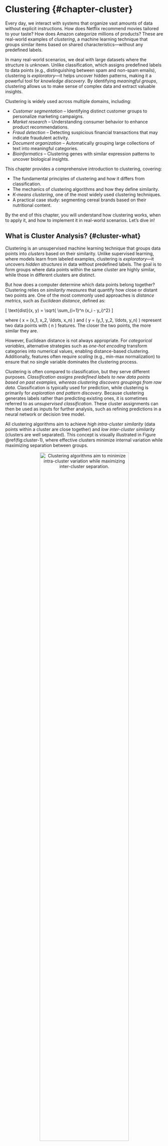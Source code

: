# Clustering {#chapter-cluster}  

Every day, we interact with systems that organize vast amounts of data without explicit instructions. How does Netflix recommend movies tailored to your taste? How does Amazon categorize millions of products? These are real-world examples of *clustering*, a machine learning technique that groups similar items based on shared characteristics—without any predefined labels.  

In many real-world scenarios, we deal with large datasets where the structure is unknown. Unlike classification, which assigns predefined labels to data points (e.g., distinguishing between spam and non-spam emails), clustering is *exploratory*—it helps uncover hidden patterns, making it a powerful tool for *knowledge discovery*. By identifying *meaningful groups*, clustering allows us to make sense of complex data and extract valuable insights.  

Clustering is widely used across multiple domains, including:  

- *Customer segmentation* – Identifying distinct customer groups to personalize marketing campaigns.  
- *Market research* – Understanding consumer behavior to enhance product recommendations.  
- *Fraud detection* – Detecting suspicious financial transactions that may indicate fraudulent activity.  
- *Document organization* – Automatically grouping large collections of text into meaningful categories.  
- *Bioinformatics* – Clustering genes with similar expression patterns to uncover biological insights.  

This chapter provides a comprehensive introduction to clustering, covering:  

- The fundamental principles of clustering and how it differs from classification.  
- The mechanics of clustering algorithms and how they define similarity.  
- *K-means clustering*, one of the most widely used clustering techniques.  
- A practical case study: segmenting cereal brands based on their nutritional content.  

By the end of this chapter, you will understand how clustering works, when to apply it, and how to implement it in real-world scenarios. Let’s dive in! 

## What is Cluster Analysis? {#cluster-what}  

Clustering is an unsupervised machine learning technique that groups data points into *clusters* based on their similarity. Unlike supervised learning, where models learn from labeled examples, clustering is *exploratory*—it uncovers *hidden structures* in data without predefined labels. The goal is to form groups where data points within the same cluster are highly similar, while those in different clusters are distinct.  

But how does a computer determine which data points belong together? Clustering relies on *similarity measures* that quantify how close or distant two points are. One of the most commonly used approaches is *distance metrics*, such as *Euclidean distance*, defined as:

\[
\text{dist}(x, y) = \sqrt{ \sum_{i=1}^n (x_i - y_i)^2}
\]

where \( x = (x_1, x_2, \ldots, x_n) \) and \( y = (y_1, y_2, \ldots, y_n) \) represent two data points with \( n \) features. The closer the two points, the more similar they are.  

However, Euclidean distance is not always appropriate. For *categorical variables*, alternative strategies such as *one-hot encoding* transform categories into numerical values, enabling distance-based clustering. Additionally, features often require *scaling* (e.g., min-max normalization) to ensure that no single variable dominates the clustering process.  

Clustering is often compared to classification, but they serve different purposes. *Classification assigns predefined labels to new data points based on past examples, whereas clustering discovers groupings from raw data.* Classification is typically used for prediction, while clustering is primarily for *exploration and pattern discovery*. Because clustering generates labels rather than predicting existing ones, it is sometimes referred to as *unsupervised classification*. These cluster assignments can then be used as inputs for further analysis, such as refining predictions in a neural network or decision tree model.  

All clustering algorithms aim to achieve *high intra-cluster similarity* (data points within a cluster are close together) and *low inter-cluster similarity* (clusters are well separated). This concept is visually illustrated in Figure \@ref(fig:cluster-1), where effective clusters minimize internal variation while maximizing separation between groups.

<div class="figure" style="text-align: center">
<img src="images/ch13_cluster_1.png" alt="Clustering algorithms aim to minimize intra-cluster variation while maximizing inter-cluster separation." width="75%" />
<p class="caption">(\#fig:cluster-1)Clustering algorithms aim to minimize intra-cluster variation while maximizing inter-cluster separation.</p>
</div>

Beyond its role in data exploration, clustering is widely used as a *preprocessing step* in machine learning. Given the massive scale of modern datasets, clustering helps reduce complexity by identifying *a smaller number of representative groups*, leading to several benefits:  

- *Reduced computation time* for downstream models.  
- *Improved interpretability* by summarizing large datasets.  
- *Enhanced predictive performance* by structuring inputs for supervised learning.  

In the following sections, we will explore *K-means clustering*, one of the most widely used clustering algorithms. We will also discuss methods for selecting the optimal number of clusters and apply clustering to a real-world dataset.  

## K-means Clustering {#kmeans}  

K-means clustering is one of the simplest and most widely used clustering algorithms. It aims to partition a dataset into *\( k \)* clusters by iteratively refining cluster centers, ensuring that data points within each cluster are as similar as possible. The algorithm operates through an iterative process of assigning points to clusters and updating cluster centers based on those assignments. The process stops when the assignments stabilize, meaning no data points switch clusters.  

The K-means algorithm requires the user to specify the number of clusters, *\( k \)*, in advance. It follows these steps:  

1. *Initialize:* Randomly select *\( k \)* data points as the initial cluster centers.  
2. *Assignment:* Assign each data point to the nearest cluster center. This creates *\( k \)* groups.  
3. *Update:* Compute the centroid (mean) of each cluster and move the cluster centers to these new locations.  
4. *Repeat:* Iterate steps 2 and 3 until convergence—when cluster assignments no longer change.  

Although K-means is simple and efficient, it has some limitations. The final clusters depend heavily on the *initial choice of cluster centers*, meaning different runs of the algorithm may produce different results. Additionally, K-means is sensitive to outliers and assumes clusters are *spherical and of similar size*, which may not always be the case in real-world data.  

To illustrate how K-means works, consider a dataset with 50 records and two features, *\( x_1 \)* and *\( x_2 \)*, as shown in Figure \@ref(fig:cluster-ex-1). Our goal is to partition the data into *three* clusters.  

<div class="figure" style="text-align: center">
<img src="images/ch13_cluster_ex_1.png" alt="A simple dataset with 50 records and two features, ready for clustering." width="70%" />
<p class="caption">(\#fig:cluster-ex-1)A simple dataset with 50 records and two features, ready for clustering.</p>
</div>

The first step is to randomly select three initial cluster centers (red stars), as shown in the left panel of Figure \@ref(fig:cluster-ex-2). Each data point is then assigned to the nearest cluster, forming three groups labeled in *blue (Cluster A), green (Cluster B), and orange (Cluster C)*. The right panel of Figure \@ref(fig:cluster-ex-2) displays these initial assignments. The dashed lines represent the *Voronoi diagram*, which divides space into regions associated with each cluster center.

<div class="figure" style="text-align: center">
<img src="images/ch13_cluster_ex_2.png" alt="Initial random cluster centers (left) and first cluster assignments (right)." width="45%" /><img src="images/ch13_cluster_ex_3.png" alt="Initial random cluster centers (left) and first cluster assignments (right)." width="45%" />
<p class="caption">(\#fig:cluster-ex-2)Initial random cluster centers (left) and first cluster assignments (right).</p>
</div>

Since K-means is sensitive to *initialization*, poor placement of initial cluster centers can lead to suboptimal clustering. To mitigate this issue, *K-means++* [@arthur2006k] was introduced in 2007. This method strategically selects initial centers to improve convergence and reduce randomness.  

Once the initial cluster assignments are made, K-means enters the *update phase*. The first step is to recompute the centroid of each cluster, which is the *mean position of all points assigned to that cluster*. The cluster centers are then moved to these new centroid locations, as shown in the left panel of Figure \@ref(fig:cluster-ex-3). The right panel illustrates how the *Voronoi boundaries shift*, causing some data points to be reassigned to a different cluster.

<div class="figure" style="text-align: center">
<img src="images/ch13_cluster_ex_4.png" alt="Updated cluster centers (left) and new assignments after centroid adjustment (right)." width="45%" /><img src="images/ch13_cluster_ex_5.png" alt="Updated cluster centers (left) and new assignments after centroid adjustment (right)." width="45%" />
<p class="caption">(\#fig:cluster-ex-3)Updated cluster centers (left) and new assignments after centroid adjustment (right).</p>
</div>

This process—*reassigning points and updating centroids*—continues iteratively. After another update, some points switch clusters again, leading to a refined Voronoi partition, as shown in Figure \@ref(fig:cluster-ex-6).

<div class="figure" style="text-align: center">
<img src="images/ch13_cluster_ex_6.png" alt="Updated cluster centers and assignments after another iteration." width="45%" /><img src="images/ch13_cluster_ex_7.png" alt="Updated cluster centers and assignments after another iteration." width="45%" />
<p class="caption">(\#fig:cluster-ex-6)Updated cluster centers and assignments after another iteration.</p>
</div>

The algorithm continues iterating until the cluster assignments stabilize—when *no more points switch clusters*, as shown in Figure \@ref(fig:cluster-ex-8). At this point, the algorithm *converges*, and the final clusters are established.

<div class="figure" style="text-align: center">
<img src="images/ch13_cluster_ex_8.png" alt="Final cluster assignments after K-means convergence." width="45%" />
<p class="caption">(\#fig:cluster-ex-8)Final cluster assignments after K-means convergence.</p>
</div>

Once clustering is complete, the results can be presented in two ways:  

- *Cluster Assignments:* Each data point is labeled as belonging to Cluster A, B, or C.  
- *Centroid Coordinates:* The final positions of the cluster centers can be reported.  

These final cluster centroids act as *representative points*, summarizing the dataset and enabling further analysis. K-means clustering is widely used in applications such as customer segmentation, image compression, and document clustering. In the next section, we will explore methods for selecting the *optimal number of clusters* to ensure meaningful partitions in real-world datasets.  

## Choosing the Number of Clusters {#kmeans-choose}  

One of the key challenges in *K-means clustering* is selecting the appropriate number of clusters, *\( k \)*. The choice of \( k \) significantly impacts the results—too few clusters may fail to capture meaningful structures, while too many clusters risk overfitting by creating overly fragmented groups. Unlike supervised learning, where evaluation metrics like accuracy guide model selection, clustering does not have an absolute ground truth, making the selection of \( k \) more subjective.  

In some cases, domain knowledge can provide useful guidance. For example, when clustering movies, a reasonable starting point might be the number of well-known genres. In a business setting, marketing teams may set \( k = 3 \) if they plan to design three distinct advertising campaigns. Similarly, seating arrangements at a conference might determine the number of groups based on the available tables. However, when no clear intuition exists, data-driven methods are needed to determine an optimal \( k \).  

One widely used technique for choosing \( k \) is the *elbow method*, which evaluates how the within-cluster variation changes as the number of clusters increases. As more clusters are added, the clusters become more *homogeneous* (internal similarity increases), and overall *heterogeneity* (difference between clusters) decreases. However, this improvement follows a diminishing returns pattern. The idea is to find the point at which adding another cluster *no longer significantly reduces the within-cluster variance*.  

This critical point, known as the *elbow point*, represents the most natural number of clusters. The concept is illustrated in Figure \@ref(fig:cluster-elbow), where the curve shows the total within-cluster sum of squares (WCSS) as a function of \( k \). The "elbow" in the curve—where the rate of improvement slows—is a strong candidate for \( k \).  

<div class="figure" style="text-align: center">
<img src="images/ch13_cluster_elbow.png" alt="The elbow method helps determine the optimal number of clusters in K-means clustering." width="60%" />
<p class="caption">(\#fig:cluster-elbow)The elbow method helps determine the optimal number of clusters in K-means clustering.</p>
</div>

While the elbow method provides a useful heuristic, it has limitations. In some datasets, the curve may not exhibit a clear elbow, making the choice of \( k \) more ambiguous. Additionally, evaluating many different values of \( k \) can be computationally expensive, especially for large datasets.  


Other techniques can supplement or refine the selection of \( k \):  

- *Silhouette Score:* Measures how well each point fits within its assigned cluster compared to others. A higher silhouette score suggests a well-defined clustering structure.  
- *Gap Statistic:* Compares the clustering result with a reference distribution to assess whether the structure is significant.  
- *Cross-validation with clustering tasks:* In applications where clustering feeds into a downstream task (e.g., classification), the impact of different \( k \) values can be evaluated in that context.  

Ultimately, the choice of \( k \) should be driven by both *data characteristics* and *practical considerations*. Clustering is often used for *exploratory analysis*, meaning that the most useful \( k \) is not necessarily the mathematically "optimal" one but rather the one that yields meaningful, interpretable insights.  

Observing how cluster characteristics evolve as \( k \) varies can itself be informative. Some groups may remain stable across different \( k \) values, indicating strong natural boundaries, while others may appear and disappear, suggesting more fluid structures in the data.  

Rather than aiming for a perfect cluster count, it is often sufficient to find a *reasonable and interpretable* clustering solution. In the next section, we will apply clustering to a real-world dataset, demonstrating how practical knowledge can guide the choice of \( k \) for actionable insights.  

Now that we have explored K-means clustering and methods for selecting the optimal number of clusters, we apply these concepts to a real-world dataset.

## Case Study: Clustering Cereal Data {#kmeans-cereal}  

In this case study, we apply *K-means clustering* to the *cereal* dataset from the **liver** package. This dataset contains nutritional information for 77 cereal brands, including calories, protein, fat, sodium, fiber, and sugar content. Understanding these nutritional profiles is valuable for marketing strategies, consumer targeting, and product positioning. Our goal is to segment cereals into distinct groups based on their nutritional similarities.  

### Dataset Overview  

The *cereal* dataset includes 77 observations and 16 variables, covering various nutritional attributes. It can be accessed through the **liver** package, as shown below:  


``` r
library(liver)  # Load the liver package

data(cereal)    # Load the cereal dataset
```

We can examine its structure using:  


``` r
str(cereal)
   'data.frame':	77 obs. of  16 variables:
    $ name    : Factor w/ 77 levels "100% Bran","100% Natural Bran",..: 1 2 3 4 5 6 7 8 9 10 ...
    $ manuf   : Factor w/ 7 levels "A","G","K","N",..: 4 6 3 3 7 2 3 2 7 5 ...
    $ type    : Factor w/ 2 levels "cold","hot": 1 1 1 1 1 1 1 1 1 1 ...
    $ calories: int  70 120 70 50 110 110 110 130 90 90 ...
    $ protein : int  4 3 4 4 2 2 2 3 2 3 ...
    $ fat     : int  1 5 1 0 2 2 0 2 1 0 ...
    $ sodium  : int  130 15 260 140 200 180 125 210 200 210 ...
    $ fiber   : num  10 2 9 14 1 1.5 1 2 4 5 ...
    $ carbo   : num  5 8 7 8 14 10.5 11 18 15 13 ...
    $ sugars  : int  6 8 5 0 8 10 14 8 6 5 ...
    $ potass  : int  280 135 320 330 -1 70 30 100 125 190 ...
    $ vitamins: int  25 0 25 25 25 25 25 25 25 25 ...
    $ shelf   : int  3 3 3 3 3 1 2 3 1 3 ...
    $ weight  : num  1 1 1 1 1 1 1 1.33 1 1 ...
    $ cups    : num  0.33 1 0.33 0.5 0.75 0.75 1 0.75 0.67 0.67 ...
    $ rating  : num  68.4 34 59.4 93.7 34.4 ...
```

The dataset contains the following variables:  

- `name`: Name of the cereal (categorical).  
- `manuf`: Manufacturer of the cereal (categorical).  
- `type`: Cereal type (hot or cold, categorical).  
- `calories`: Calories per serving (numerical).  
- `protein`: Grams of protein per serving (numerical).  
- `fat`: Grams of fat per serving (numerical).  
- `sodium`: Milligrams of sodium per serving (numerical).  
- `fiber`: Grams of dietary fiber per serving (numerical).  
- `carbo`: Grams of carbohydrates per serving (numerical).  
- `sugars`: Grams of sugar per serving (numerical).  
- `potass`: Milligrams of potassium per serving (numerical).  
- `vitamins`: Percentage of FDA-recommended vitamins (categorical: 0, 25, or 100).  
- `shelf`: Display shelf position (categorical: 1, 2, or 3).  
- `weight`: Weight of one serving in ounces (numerical).  
- `cups`: Number of cups per serving (numerical).  
- `rating`: Cereal rating score (numerical).  

### Data Preprocessing  

Before applying K-means clustering, we need to *clean and preprocess* the data. We start by summarizing the dataset:  


``` r
summary(cereal)
                           name    manuf    type       calories    
    100% Bran                : 1   A: 1   cold:74   Min.   : 50.0  
    100% Natural Bran        : 1   G:22   hot : 3   1st Qu.:100.0  
    All-Bran                 : 1   K:23             Median :110.0  
    All-Bran with Extra Fiber: 1   N: 6             Mean   :106.9  
    Almond Delight           : 1   P: 9             3rd Qu.:110.0  
    Apple Cinnamon Cheerios  : 1   Q: 8             Max.   :160.0  
    (Other)                  :71   R: 8                            
       protein           fat            sodium          fiber       
    Min.   :1.000   Min.   :0.000   Min.   :  0.0   Min.   : 0.000  
    1st Qu.:2.000   1st Qu.:0.000   1st Qu.:130.0   1st Qu.: 1.000  
    Median :3.000   Median :1.000   Median :180.0   Median : 2.000  
    Mean   :2.545   Mean   :1.013   Mean   :159.7   Mean   : 2.152  
    3rd Qu.:3.000   3rd Qu.:2.000   3rd Qu.:210.0   3rd Qu.: 3.000  
    Max.   :6.000   Max.   :5.000   Max.   :320.0   Max.   :14.000  
                                                                    
        carbo          sugars           potass          vitamins     
    Min.   :-1.0   Min.   :-1.000   Min.   : -1.00   Min.   :  0.00  
    1st Qu.:12.0   1st Qu.: 3.000   1st Qu.: 40.00   1st Qu.: 25.00  
    Median :14.0   Median : 7.000   Median : 90.00   Median : 25.00  
    Mean   :14.6   Mean   : 6.922   Mean   : 96.08   Mean   : 28.25  
    3rd Qu.:17.0   3rd Qu.:11.000   3rd Qu.:120.00   3rd Qu.: 25.00  
    Max.   :23.0   Max.   :15.000   Max.   :330.00   Max.   :100.00  
                                                                     
        shelf           weight          cups           rating     
    Min.   :1.000   Min.   :0.50   Min.   :0.250   Min.   :18.04  
    1st Qu.:1.000   1st Qu.:1.00   1st Qu.:0.670   1st Qu.:33.17  
    Median :2.000   Median :1.00   Median :0.750   Median :40.40  
    Mean   :2.208   Mean   :1.03   Mean   :0.821   Mean   :42.67  
    3rd Qu.:3.000   3rd Qu.:1.00   3rd Qu.:1.000   3rd Qu.:50.83  
    Max.   :3.000   Max.   :1.50   Max.   :1.500   Max.   :93.70  
   
```

Upon inspection, we notice *unusual values* in the variables `sugars`, `carbo`, and `potass`, where some entries are set to `-1`. Since negative values are invalid for these nutritional attributes, we replace them with `NA`:  


``` r
cereal[cereal == -1] <- NA
find.na(cereal)  # Check missing values
        row col
   [1,]  58   9
   [2,]  58  10
   [3,]   5  11
   [4,]  21  11
```

Next, we handle missing values using *K-nearest neighbors (KNN) imputation* with the `knnImputation()` function from the **DMwR2** package:  


``` r
library(DMwR2)
cereal <- knnImputation(cereal, k = 3, scale = TRUE)
find.na(cereal)  # Verify missing values are filled
   [1] " No missing values (NA) in the dataset."
```

For clustering, we exclude categorical and identifier variables (`name`, `manuf`, and `rating`), retaining only *numerical features*:  


``` r
selected_variables <- colnames(cereal)[-c(1, 2, 16)]
cereal_subset <- cereal[, selected_variables]
```

Since the dataset includes features on *different scales*, we apply *min-max scaling* using the `minmax()` function from the **liver** package to ensure all variables contribute equally to the clustering process:  


``` r
cereal_mm <- minmax(cereal_subset, col = "all")
str(cereal_mm)  # Check the transformed dataset
   'data.frame':	77 obs. of  13 variables:
    $ type    : num  0 0 0 0 0 0 0 0 0 0 ...
    $ calories: num  0.182 0.636 0.182 0 0.545 ...
    $ protein : num  0.6 0.4 0.6 0.6 0.2 0.2 0.2 0.4 0.2 0.4 ...
    $ fat     : num  0.2 1 0.2 0 0.4 0.4 0 0.4 0.2 0 ...
    $ sodium  : num  0.4062 0.0469 0.8125 0.4375 0.625 ...
    $ fiber   : num  0.7143 0.1429 0.6429 1 0.0714 ...
    $ carbo   : num  0 0.167 0.111 0.167 0.5 ...
    $ sugars  : num  0.4 0.533 0.333 0 0.533 ...
    $ potass  : num  0.841 0.381 0.968 1 0.122 ...
    $ vitamins: num  0.25 0 0.25 0.25 0.25 0.25 0.25 0.25 0.25 0.25 ...
    $ shelf   : num  1 1 1 1 1 0 0.5 1 0 1 ...
    $ weight  : num  0.5 0.5 0.5 0.5 0.5 0.5 0.5 0.83 0.5 0.5 ...
    $ cups    : num  0.064 0.6 0.064 0.2 0.4 0.4 0.6 0.4 0.336 0.336 ...
```

To visualize the effect of normalization, we plot the *sodium* distribution before and after scaling:  


``` r
ggplot(data = cereal) +
    geom_histogram(aes(x = sodium), color = "blue", fill = "lightblue") +
    theme_minimal() + ggtitle("Before min-max normalization")

ggplot(data = cereal_mm) +
    geom_histogram(aes(x = sodium), color = "blue", fill = "lightblue") + 
    theme_minimal() + ggtitle("After min-max normalization")
```

<img src="13_Clustering_files/figure-html/unnamed-chunk-8-1.png" width="50%" /><img src="13_Clustering_files/figure-html/unnamed-chunk-8-2.png" width="50%" />

After scaling, all values fall within the *0–1 range*, making distance-based clustering more reliable.  

### Applying K-means Clustering  

#### Choosing the Optimal Number of Clusters {-}  

Before clustering, we need to determine the *optimal number of clusters*. We use the *elbow method*, which plots the within-cluster sum of squares (WCSS) for different values of \( k \). The elbow point—where the improvement in WCSS slows—suggests an ideal \( k \):  


``` r
library(factoextra)

fviz_nbclust(cereal_mm, kmeans, method = "wss", k.max = 15) + 
  geom_vline(xintercept = 4, linetype = 2, color = "gray")
```

<img src="13_Clustering_files/figure-html/unnamed-chunk-9-1.png" width="\textwidth" style="display: block; margin: auto;" />

From the plot, we observe that *\( k = 4 \) clusters* is a reasonable choice, as adding more clusters beyond this point yields diminishing improvements in WCSS.  

#### Performing K-means Clustering {-}  

We now apply the *K-means algorithm* with \( k = 4 \) clusters:  


``` r
set.seed(3)  # Ensure reproducibility
cereal_kmeans <- kmeans(cereal_mm, centers = 4)
```

To check cluster sizes:  


``` r
cereal_kmeans$size
   [1] 36 10 13 18
```

#### Visualizing the Clusters {-}

To better understand the clustering results, we visualize the clusters using the `fviz_cluster()` function from the **factoextra** package:  


``` r
fviz_cluster(cereal_kmeans, cereal_mm, geom = "point", ellipse.type = "norm", palette = "custom_palette")
```

<img src="13_Clustering_files/figure-html/unnamed-chunk-12-1.png" width="\textwidth" style="display: block; margin: auto;" />

The scatter plot displays the *four clusters*, with each point representing a cereal brand. Different colors indicate distinct clusters, and the ellipses represent the *spread of each cluster* based on its standard deviation.  

#### Interpreting the Results {-} 

The clusters reveal natural groupings among cereals based on *nutritional content*. For example:  
- Some clusters may contain *low-sugar, high-fiber cereals*, appealing to health-conscious consumers.  
- Others may group *high-calorie, high-sugar cereals*, often marketed to children.  
- Another group may include *balanced cereals*, offering a mix of moderate calories and nutrients.  

To examine which cereals belong to a specific cluster (e.g., Cluster 1), we can use:  


``` r
cereal$name[cereal_kmeans$cluster == 1]
```

This command lists the names of cereals assigned to *Cluster 1*, helping us interpret the characteristics of that group.  

This case study demonstrated how *K-means clustering* can segment cereals into meaningful groups based on *nutritional content*. Through *data preprocessing, feature scaling, and cluster visualization*, we successfully grouped cereals with similar characteristics. Such clustering techniques are widely applicable in *marketing, consumer analytics, and product positioning*, providing actionable insights for businesses and researchers alike.  

In this chapter, we explored the fundamentals of clustering, the mechanics of the K-means algorithm, and methods for choosing the optimal number of clusters. We then applied these concepts to a real-world dataset, demonstrating how K-means can extract meaningful insights. Clustering remains a powerful tool across various domains, from marketing to bioinformatics, making it an essential technique in the modern data science toolkit.

## Exercises {-}  

These exercises reinforce the concepts introduced in this chapter, focusing on clustering fundamentals, hyperparameter tuning, and practical applications using the *redWines* dataset. The exercises are divided into two categories:  

1. Conceptual questions – Understanding the theory behind clustering and K-means.  
2. Practical exercises using the *redWines* dataset – Applying clustering techniques to real-world data.  

### Conceptual questions {-}  

1. What is clustering, and how does it differ from classification?  
2. Explain the concept of similarity measures in clustering. What is the most commonly used distance metric for numerical data?  
3. Why is clustering considered an unsupervised learning method?  
4. What are some real-world applications of clustering? Name at least three.  
5. Define the terms *intra-cluster similarity* and *inter-cluster separation*. Why are these important in clustering?  
6. How does K-means clustering determine which data points belong to a cluster?  
7. Explain the role of centroids in K-means clustering.  
8. What happens if the number of clusters \( k \) in K-means is chosen too small? What if it is too large?  
9. What is the elbow method, and how does it help determine the optimal number of clusters?  
10. Why is K-means sensitive to the initial selection of cluster centers? How does K-means++ address this issue?  
11. Describe a scenario where Euclidean distance might not be an appropriate similarity measure for clustering.  
12. Why do we need to normalize or scale variables before applying K-means clustering?  
13. How does clustering help in dimensionality reduction and preprocessing for supervised learning?  
14. What are the key assumptions of K-means clustering?  
15. How does the silhouette score help evaluate the quality of clustering?  
16. Compare K-means with hierarchical clustering. What are the advantages and disadvantages of each?  
17. Why is K-means not suitable for non-spherical clusters?  
18. What is the difference between hard clustering (e.g., K-means) and soft clustering (e.g., Gaussian Mixture Models)?  
19. What are outliers, and how do they affect K-means clustering?  
20. What are alternative clustering methods that handle outliers better than K-means?  

### Practical exercises using the *redWines* dataset {-}  

The *redWines* dataset contains chemical properties of red wines and their quality scores. These exercises guide you through clustering analysis, from data preprocessing to model evaluation.

#### Data preparation and exploratory analysis {-}  

21. Load the *redWines* dataset from the **liver** package and inspect its structure.  
```r
library(liver)
data(redWines)
str(redWines)
```

22. Summarize the dataset using `summary()`. Identify any missing values.  
23. Check the distribution of wine quality scores in the dataset. What is the most common wine quality score?  
24. Since clustering requires numerical features, remove any non-numeric columns from the dataset.  
25. Apply min-max scaling to normalize all numerical variables before clustering. Why is this step necessary?  

#### Applying K-means clustering {-}  

26. Use the elbow method to determine the optimal number of clusters for the dataset.  
```r
library(factoextra)
fviz_nbclust(redWines, kmeans, method = "wss")
```

27. Based on the elbow plot, choose an appropriate value of \( k \) and perform K-means clustering.  
28. Visualize the clusters using a scatter plot of two numerical features.  
29. Compute the silhouette score to evaluate cluster cohesion and separation.  
30. Identify the centroids of the final clusters and interpret their meaning.  

#### Interpreting the clusters {-}  

31. Assign the cluster labels to the original dataset and examine the average chemical composition of each cluster.  
32. Compare the wine quality scores across clusters. Do some clusters contain higher-quality wines than others?  
33. Identify which features contribute most to defining the clusters.  
34. Are certain wine types (e.g., high acidity, high alcohol content) concentrated in specific clusters?  
35. Experiment with different values of \( k \) and compare the clustering results. Does increasing or decreasing \( k \) improve the clustering?  
36. Visualize how wine acidity and alcohol content influence cluster formation.  
    






